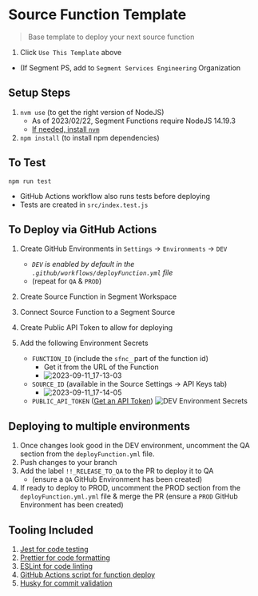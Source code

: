 # Source Function Template

> Base template to deploy your next source function

1. Click `Use This Template` above

- (If Segment PS, add to `Segment Services Engineering` Organization

## Setup Steps

1. `nvm use` (to get the right version of NodeJS)
   - As of 2023/02/22, Segment Functions require NodeJS 14.19.3
   - [If needed, install `nvm`](https://github.com/nvm-sh/nvm#install--update-script)
2. `npm install` (to install npm dependencies)

## To Test

`npm run test`

- GitHub Actions workflow also runs tests before deploying
- Tests are created in `src/index.test.js`

## To Deploy via GitHub Actions

1. Create GitHub Environments in `Settings` → `Environments` → `DEV`

   - _`DEV` is enabled by default in the `.github/workflows/deployFunction.yml` file_
   - (repeat for `QA` & `PROD`)

2. Create Source Function in Segment Workspace
3. Connect Source Function to a Segment Source
4. Create Public API Token to allow for deploying
5. Add the following Environment Secrets
   - `FUNCTION_ID` (include the `sfnc_` part of the function id)
     - Get it from the URL of the Function
     - ![2023-09-11_17-13-03](https://github.com/segment-services-eng/source-function-template/assets/7215306/631c7bb9-95f3-47ab-9072-6343478be4c2)
   - `SOURCE_ID` (available in the Source Settings → API Keys tab)
     - ![2023-09-11_17-14-05](https://github.com/segment-services-eng/source-function-template/assets/7215306/043e6ab3-a454-4232-b06c-72f689411d31)
   - `PUBLIC_API_TOKEN` ([Get an API Token](https://segment.com/docs/api/public-api/#config-api-vs-public-api))
     ![DEV Environment Secrets](https://github.com/segment-services-eng/source-function-template/assets/7215306/2e4b1207-7dca-4683-9c58-8cf4906824bf)

## Deploying to multiple environments

1. Once changes look good in the DEV environment, uncomment the QA section from
   the `deployFunction.yml` file.
2. Push changes to your branch
3. Add the label `!!_RELEASE_TO_QA` to the PR to deploy it to QA
   - (ensure a `QA` GitHub Environment has been created)
4. If ready to deploy to PROD, uncomment the PROD section from the `deployFunction.yml.yml`
   file & merge the PR (ensure a `PROD` GitHub Environment has been created)

## Tooling Included

1. [Jest for code testing](https://jestjs.io/docs/expect)
2. [Prettier for code formatting](https://prettier.io/)
3. [ESLint for code linting](https://eslint.org/)
4. [GitHub Actions script for function deploy](https://docs.github.com/en/actions)
5. [Husky for commit validation](https://github.com/typicode/husky)
